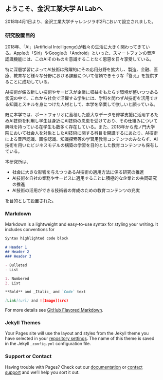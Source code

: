 ## ようこそ、金沢工業大学 AI Labへ

2018年4月1日より、金沢工業大学チャレンジラボ2Fにおいて設立されました。

### 研究設置目的
 2018年、「AI」(Artificial Intelligenge)が我々の生活に大きく関わってきている。Appleの「Siri」やGoogleの「Android」といった、スマートフォンの音声認識機能には、このAIそのものを意識することなく恩恵を日々享受している。
 
 特に深層学習によってAI技術は飛躍的にその応用分野を拡大し、製造、金融、医療、教育など様々な分野における課題について信頼できそうな「答え」を提供することに成功している。
 
 AI技術が係る新しい技術やサービスが企業に収益をもたらす環境が整いつつある状況の中で、これから社会で活躍する学生には、学科を問わずAI技術を活用できる知識とスキルを身につけた人材として、本学を卒業して欲しいと願っている。
 
 既に本学では、ポートフォリオに蓄積した膨大なデータを修学支援に活用するためAI技術を利用し学生は身近にAI技術の恩恵を受けており、その仕組みについて興味を持っている在学生も数多く存在している。また、2018年から虎ノ門大学院において社会人を対象としたAI技術に関する科目を開講するにあたり、AI技術による音声認識、画像認識、知識探索等の学習用教育コンテンツのみならず、AI技術を用いたビジネスモデルの構築の学習を目的とした教育コンテンツも保有している。

 本研究所は、
 - 社会に大きな影響を与えつつあるAI技術の適用方法に係る研究の推進
 - AI技術を自社の業務やサービスに適用することに積極的な企業との共同研究の推進
 - AI技術の活用ができる技術者の育成のための教育コンテンツの充実

 を目的として設置された。


### Markdown

Markdown is a lightweight and easy-to-use syntax for styling your writing. It includes conventions for

```markdown
Syntax highlighted code block

# Header 1
## Header 2
### Header 3

- Bulleted
- List

1. Numbered
2. List

**Bold** and _Italic_ and `Code` text

[Link](url) and ![Image](src)
```

For more details see [GitHub Flavored Markdown](https://guides.github.com/features/mastering-markdown/).

### Jekyll Themes

Your Pages site will use the layout and styles from the Jekyll theme you have selected in your [repository settings](https://github.com/MinoruNakazawa/AI-LAB/settings). The name of this theme is saved in the Jekyll `_config.yml` configuration file.

### Support or Contact

Having trouble with Pages? Check out our [documentation](https://help.github.com/categories/github-pages-basics/) or [contact support](https://github.com/contact) and we’ll help you sort it out.
